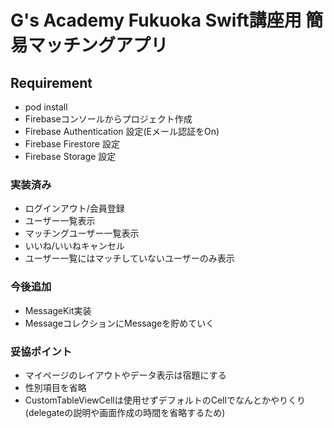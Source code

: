 # G's Academy Fukuoka Swift講座用 簡易マッチングアプリ

## Requirement
- pod install
- Firebaseコンソールからプロジェクト作成
- Firebase Authentication 設定(Eメール認証をOn)
- Firebase Firestore 設定
- Firebase Storage 設定

### 実装済み
- ログインアウト/会員登録
- ユーザー一覧表示
- マッチングユーザー一覧表示
- いいね/いいねキャンセル
- ユーザー一覧にはマッチしていないユーザーのみ表示

### 今後追加
- MessageKit実装
- MessageコレクションにMessageを貯めていく

### 妥協ポイント
- マイページのレイアウトやデータ表示は宿題にする
- 性別項目を省略
- CustomTableViewCellは使用せずデフォルトのCellでなんとかやりくり(delegateの説明や画面作成の時間を省略するため)
